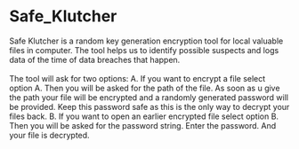# Safe_Klutcher

Safe Klutcher is a random key generation encryption tool for local valuable files in computer. The tool helps us to identify possible suspects and logs data of the time of data breaches that happen.<br/><br/>
The tool will ask for two options:
A. If you want to encrypt a file select option A. Then you will be asked for the path of the file. As soon as u give the path your file will be encrypted and a randomly generated password will be provided. Keep this password safe as this is the only way to decrypt your files back.
B. If you want to open an earlier encrypted file select option B. Then you will be asked for the password string. Enter the password. And your file is decrypted.

